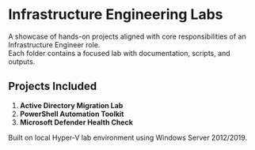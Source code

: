 # Infrastructure Engineering Labs

A showcase of hands-on projects aligned with core responsibilities of an Infrastructure Engineer role.  
Each folder contains a focused lab with documentation, scripts, and outputs.

## Projects Included
1. **Active Directory Migration Lab**
2. **PowerShell Automation Toolkit**
3. **Microsoft Defender Health Check**

Built on local Hyper-V lab environment using Windows Server 2012/2019.
